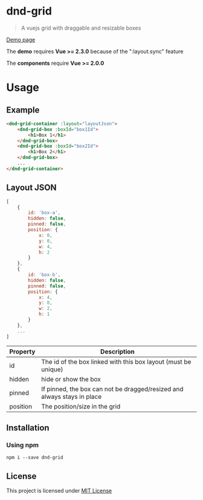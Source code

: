 # dnd-grid

> A vuejs grid with draggable and resizable boxes

[Demo page](https://dnd-grid.duton.lu/)

The **demo** requires **Vue >= 2.3.0** because of the ":layout.sync" feature

The **components** require **Vue >= 2.0.0**

# Usage

## Example

```html
<dnd-grid-container :layout="layoutJson">
    <dnd-grid-box :boxId="box1Id">
        <h1>Box 1</h1>
    </dnd-grid-box>
    <dnd-grid-box :boxId="box2Id">
        <h1>Box 2</h1>
    </dnd-grid-box>
    ...
</dnd-grid-container>
```

## Layout JSON

```javascript
[
    {
        id: 'box-a',
        hidden: false,
        pinned: false,
        position: {
            x: 0,
            y: 0,
            w: 4,
            h: 2
        }
    },
    {
        id: 'box-b',
        hidden: false,
        pinned: false,
        position: {
            x: 4,
            y: 0,
            w: 2,
            h: 1
        }
    },
    ...
]
```

| Property        | Description                                                             |
| --------------- | ----------------------------------------------------------------------- |
| id              | The id of the box linked with this box layout (must be unique)          |
| hidden          | hide or show the box                                                    |
| pinned          | If pinned, the box can not be dragged/resized and always stays in place |
| position        | The position/size in the grid                                           |

## Installation

### Using npm

`npm i --save dnd-grid`

## License

This project is licensed under [MIT License](http://en.wikipedia.org/wiki/MIT_License)
